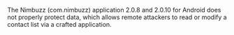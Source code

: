 The Nimbuzz (com.nimbuzz) application 2.0.8 and 2.0.10 for Android does not properly protect data, which allows remote attackers to read or modify a contact list via a crafted application.